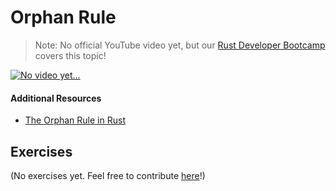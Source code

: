 # Orphan Rule

> Note: No official YouTube video yet, but our <a href="https://letsgetrusty.com/bootcamp-hsk41" target="_blank">Rust Developer Bootcamp</a> covers this topic!

<a href="https://letsgetrusty.com/bootcamp-hsk41" target="_blank">
    <img src="https://d1aettbyeyfilo.cloudfront.net/letsgetrusty/31007320_1703634176QCJNo_video_yet.png" alt="No video yet..."/>
</a>

#### Additional Resources
- <a href="https://youtu.be/4DI4MO9kP5A" target="_blank">The Orphan Rule in Rust</a>

## Exercises

(No exercises yet. Feel free to contribute <a href="https://github.com/letsgetrusty/rust-learning-guide" target="_blank">here</a>!)
